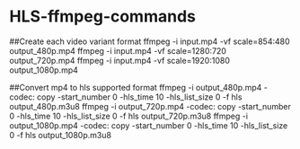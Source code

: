 # HLS-ffmpeg-commands

##Create each video variant format
ffmpeg -i input.mp4 -vf scale=854:480 output_480p.mp4
ffmpeg -i input.mp4 -vf scale=1280:720 output_720p.mp4
ffmpeg -i input.mp4 -vf scale=1920:1080 output_1080p.mp4

##Convert mp4 to hls supported format
ffmpeg -i output_480p.mp4 -codec: copy -start_number 0 -hls_time 10 -hls_list_size 0 -f hls output_480p.m3u8
ffmpeg -i output_720p.mp4 -codec: copy -start_number 0 -hls_time 10 -hls_list_size 0 -f hls output_720p.m3u8
ffmpeg -i output_1080p.mp4 -codec: copy -start_number 0 -hls_time 10 -hls_list_size 0 -f hls output_1080p.m3u8
